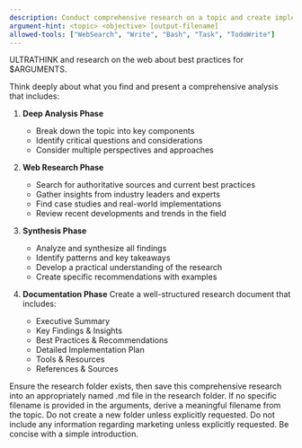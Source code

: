```yaml
---
description: Conduct comprehensive research on a topic and create implementation plan
argument-hint: <topic> <objective> [output-filename]
allowed-tools: ["WebSearch", "Write", "Bash", "Task", "TodoWrite"]
---
```


ULTRATHINK and research on the web about best practices for $ARGUMENTS. 

Think deeply about what you find and present a comprehensive analysis that includes:

1. **Deep Analysis Phase**
   - Break down the topic into key components
   - Identify critical questions and considerations  
   - Consider multiple perspectives and approaches

2. **Web Research Phase**
   - Search for authoritative sources and current best practices
   - Gather insights from industry leaders and experts
   - Find case studies and real-world implementations
   - Review recent developments and trends in the field

3. **Synthesis Phase**
   - Analyze and synthesize all findings
   - Identify patterns and key takeaways
   - Develop a practical understanding of the research
   - Create specific recommendations with examples

4. **Documentation Phase**
   Create a well-structured research document that includes:
   - Executive Summary
   - Key Findings & Insights
   - Best Practices & Recommendations
   - Detailed Implementation Plan
   - Tools & Resources
   - References & Sources

Ensure the research folder exists, then save this comprehensive research into an appropriately named .md file in the research folder. If no specific filename is provided in the arguments, derive a meaningful filename from the topic. Do not create a new folder unless explicitly requested. Do not include any information regarding marketing unless explicitly requested. Be concise with a simple introduction.

